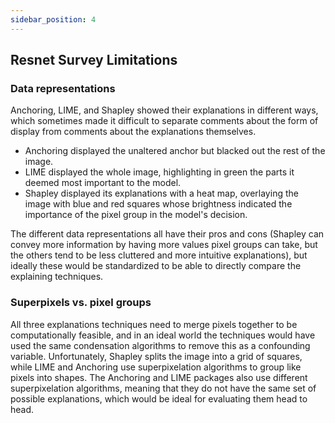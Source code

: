 ```yaml
---
sidebar_position: 4
---
```


## Resnet Survey Limitations

### Data representations

Anchoring, LIME, and Shapley showed their explanations in different ways, which sometimes made it difficult to separate comments about the form of display from comments about the explanations themselves. 

- Anchoring displayed the unaltered anchor but blacked out the rest of the image. 
- LIME displayed the whole image, highlighting in green the parts it deemed most important to the model. 
- Shapley displayed its explanations with a heat map, overlaying the image with blue and red squares whose brightness indicated the importance of the pixel group in the model's decision. 

The different data representations all have their pros and cons (Shapley can convey more information by having more values pixel groups can take, but the others tend to be less cluttered and more intuitive explanations), but ideally these would be standardized to be able to directly compare the explaining techniques. 

### Superpixels vs. pixel groups

All three explanations techniques need to merge pixels together to be computationally feasible, and in an ideal world the techniques would have used the same condensation algorithms to remove this as a confounding variable. Unfortunately, Shapley splits the image into a grid of squares, while LIME and Anchoring use superpixelation algorithms to group like pixels into shapes. The Anchoring and LIME packages also use different superpixelation algorithms, meaning that they do not have the same set of possible explanations, which would be ideal for evaluating them head to head. 

